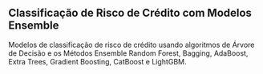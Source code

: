## Classificação de Risco de Crédito com Modelos Ensemble
Modelos de classificação de risco de crédito usando algoritmos de Árvore de Decisão e os Métodos Ensemble Random Forest, Bagging, AdaBoost, Extra Trees, Gradient Boosting, CatBoost e LightGBM.

